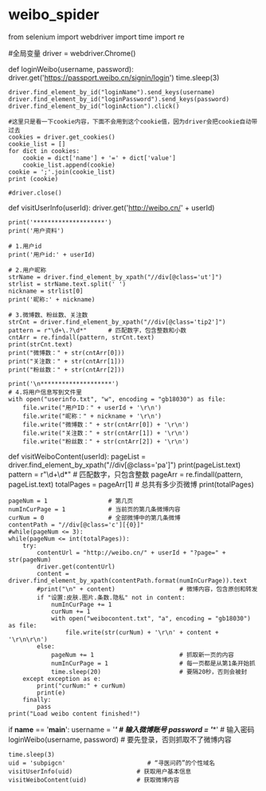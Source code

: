 # weibo_spider

from selenium import webdriver
import time
import re

#全局变量
driver = webdriver.Chrome()


def loginWeibo(username, password):
    driver.get('https://passport.weibo.cn/signin/login')
    time.sleep(3)

    driver.find_element_by_id("loginName").send_keys(username)
    driver.find_element_by_id("loginPassword").send_keys(password)
    driver.find_element_by_id("loginAction").click()
    
    #这里只是看一下cookie内容，下面不会用到这个cookie值，因为driver会把cookie自动带过去
    cookies = driver.get_cookies()
    cookie_list = []
    for dict in cookies:
        cookie = dict['name'] + '=' + dict['value']
        cookie_list.append(cookie)
    cookie = ';'.join(cookie_list)
    print (cookie)

    #driver.close()


def visitUserInfo(userId):
    driver.get('http://weibo.cn/' + userId)

    print('********************')   
    print('用户资料')
    
    # 1.用户id
    print('用户id:' + userId)
    
    # 2.用户昵称
    strName = driver.find_element_by_xpath("//div[@class='ut']")
    strlist = strName.text.split(' ')
    nickname = strlist[0]
    print('昵称:' + nickname)
    
    # 3.微博数、粉丝数、关注数
    strCnt = driver.find_element_by_xpath("//div[@class='tip2']")
    pattern = r"\d+\.?\d*"      # 匹配数字，包含整数和小数
    cntArr = re.findall(pattern, strCnt.text)
    print(strCnt.text)
    print("微博数：" + str(cntArr[0]))
    print("关注数：" + str(cntArr[1]))
    print("粉丝数：" + str(cntArr[2]))
    
    print('\n********************')
    # 4.将用户信息写到文件里
    with open("userinfo.txt", "w", encoding = "gb18030") as file:
        file.write("用户ID：" + userId + '\r\n')
        file.write("昵称：" + nickname + '\r\n')
        file.write("微博数：" + str(cntArr[0]) + '\r\n')
        file.write("关注数：" + str(cntArr[1]) + '\r\n')
        file.write("粉丝数：" + str(cntArr[2]) + '\r\n')
        
    
def visitWeiboContent(userId):
    pageList = driver.find_element_by_xpath("//div[@class='pa']")
    print(pageList.text)
    pattern = r"\d+\d*"         # 匹配数字，只包含整数
    pageArr = re.findall(pattern, pageList.text)
    totalPages = pageArr[1]     # 总共有多少页微博
    print(totalPages)
    
    pageNum = 1                 # 第几页
    numInCurPage = 1            # 当前页的第几条微博内容
    curNum = 0                  # 全部微博中的第几条微博
    contentPath = "//div[@class='c'][{0}]"
    #while(pageNum <= 3):   
    while(pageNum <= int(totalPages)):
        try:
            contentUrl = "http://weibo.cn/" + userId + "?page=" + str(pageNum)
            driver.get(contentUrl)
            content = driver.find_element_by_xpath(contentPath.format(numInCurPage)).text
            #print("\n" + content)                  # 微博内容，包含原创和转发
            if "设置:皮肤.图片.条数.隐私" not in content:
                numInCurPage += 1
                curNum += 1
                with open("weibocontent.txt", "a", encoding = "gb18030") as file:
                    file.write(str(curNum) + '\r\n' + content + '\r\n\r\n') 
            else:
                pageNum += 1                        # 抓取新一页的内容
                numInCurPage = 1                    # 每一页都是从第1条开始抓
                time.sleep(20)                      # 要隔20秒，否则会被封
        except exception as e:
            print("curNum:" + curNum)
            print(e)
        finally:
            pass
    print("Load weibo content finished!")       
    
        
if __name__ == '__main__':
    username = '***'             # 输入微博账号
    password = '****'             # 输入密码
    loginWeibo(username, password)      # 要先登录，否则抓取不了微博内容
    
    time.sleep(3)
    uid = 'subpigcn'                       # “寻医问药”的个性域名
    visitUserInfo(uid)                  # 获取用户基本信息
    visitWeiboContent(uid)              # 获取微博内容
    
    
